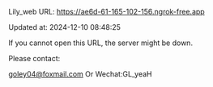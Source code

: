 Lily_web URL: https://ae6d-61-165-102-156.ngrok-free.app

Updated at: 2024-12-10 08:48:25

If you cannot open this URL, the server might be down.

Please contact: 

goley04@foxmail.com Or Wechat:GL_yeaH